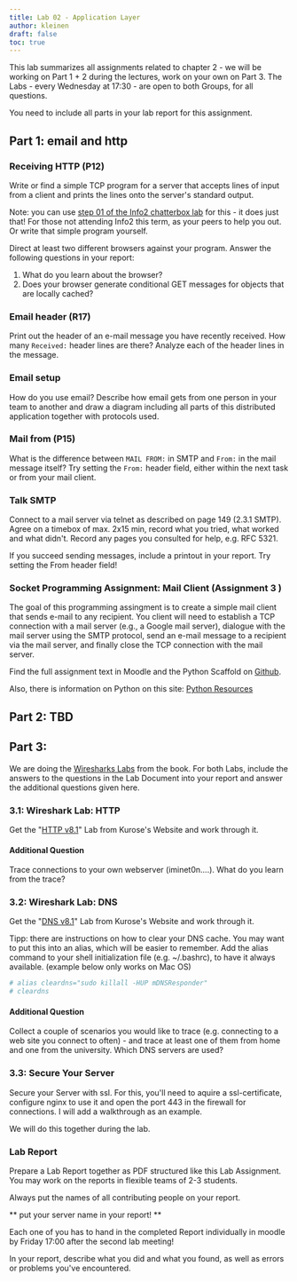 ```yaml
---
title: Lab 02 - Application Layer
author: kleinen
draft: false
toc: true
---
```


This lab summarizes all assignments related to chapter 2 - we will be working on
Part 1 + 2 during the lectures, work on your own on Part 3.
The Labs - every Wednesday at 17:30 - are open to both Groups, for all questions.

You need to include all parts in your lab report for this assignment.

## Part 1: email and http

### Receiving HTTP (P12)

Write or find a simple TCP program for a server that accepts lines of input
from a client and prints the lines onto the server's standard output.

Note: you can use [step 01 of the Info2 chatterbox lab](/classes/ws2021/info2/labs/lab-04/step-1-client-sends-messages-to-server) for this - it does just
that! For those not attending Info2 this term, as your peers to help you out.
Or write that simple program yourself.

Direct at least two different browsers against your program. Answer the following questions in your report:

1. What do you learn about the browser?
2. Does your browser generate conditional GET messages for objects that are locally cached?


### Email header (R17)

Print out the header of an e-mail message you have recently received.
How many `Received:` header lines are there? Analyze each of the header lines
in the message.

### Email setup

How do you use email? Describe how email gets from one person in your team to
another and draw a diagram including all parts of this distributed application
together with protocols used.

### Mail from (P15)

What is the difference between `MAIL FROM:` in SMTP and `From:` in the mail message
itself? Try setting the `From:` header field, either within the next task or
from your mail client.

### Talk SMTP

Connect to a mail server via telnet as described on page 149 (2.3.1 SMTP).
Agree on a timebox of max. 2x15 min, record what you tried, what worked and what
didn't. Record any pages you consulted for help, e.g. RFC 5321.

If you succeed sending messages, include a printout in your report. Try setting
the From header field!

### Socket Programming Assignment: Mail Client (Assignment 3 )
The goal of this programming assingment is to create a simple mail client that
sends e-mail to any recipient. You client will need to establish a TCP connection
with a mail server (e.g., a Google mail server), dialogue with the mail server
using the SMTP protocol, send an e-mail message to a recipient via the mail
server, and finally close the TCP connection with the mail server.

Find the full assignment text in Moodle and the Python Scaffold on
[Github](https://github.com/htw-imi-networks/python-programming-assignments).

Also, there is information on Python on this site: [Python Resources](/material/languages/python-resources/)


## Part 2: TBD
<!-- R26 -->

## Part 3:

We are doing the [Wiresharks Labs](http://gaia.cs.umass.edu/kurose_ross/wireshark.php) from the book.
For both Labs, include the answers to the questions in the Lab Document into your report
and answer the additional questions given here.

### 3.1: Wireshark Lab: HTTP

Get the "[HTTP v8.1](http://www-net.cs.umass.edu/wireshark-labs/Wireshark_HTTP_v8.1.doc)"
Lab from Kurose's Website and work through it.

#### Additional Question
Trace connections to your own webserver (iminet0n....). What do you learn from
the trace?

### 3.2: Wireshark Lab: DNS

Get the "[DNS v8.1](http://www-net.cs.umass.edu/wireshark-labs/Wireshark_DNS_v8.1.doc)"
Lab from Kurose's Website and work through it.

Tipp: there are instructions on how to clear your DNS cache.
You may want to put this into an alias, which will be easier to
remember. Add the alias command to your shell initialization file (e.g. ~/.bashrc),
to have it always available. (example below only works on Mac OS)

```bash
# alias cleardns="sudo killall -HUP mDNSResponder"
# cleardns
```
#### Additional Question

Collect a couple of scenarios you would like to trace (e.g. connecting to a web site
you connect to often) - and trace at least one of them from home and one from the
university. Which DNS servers are used?

### 3.3: Secure Your Server

Secure your Server with ssl.
For this, you'll need to aquire a ssl-certificate, configure nginx to use it and
open the port 443 in the firewall for connections.
I will add a walkthrough as an example.

We will do this together during the lab.

### Lab Report

Prepare a Lab Report together as PDF structured like this Lab Assignment.
You may work on the reports in flexible teams of 2-3 students.

Always put the names of all contributing people on your report.

** put your server name in your report! **

Each one of you has to hand in the completed Report individually in moodle
by Friday 17:00 after the second lab meeting!

In your report, describe what you did and what you found,
 as well as errors or problems you've encountered.
